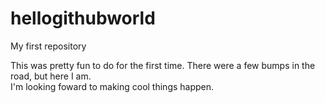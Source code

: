 hellogithubworld
================

My first repository

This was pretty fun to do for the first time.  There were a few bumps in the road, but here I am.  
I'm looking foward to making cool things happen.
